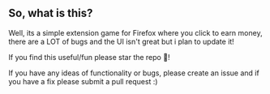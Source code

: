 
## So, what is this?

Well, its a simple extension game for Firefox where you click to earn money, there are a LOT of bugs and the UI isn't great but i plan to update it! 

If you find this useful/fun please star the repo 🌟!

If you have any ideas of functionality or bugs, please create an issue and if you have a fix please submit a pull request :)